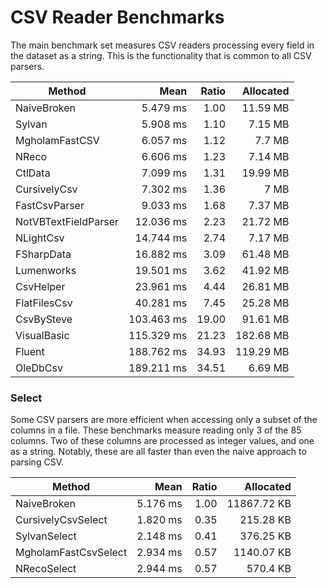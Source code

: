 # CSV Reader Benchmarks

The main benchmark set measures CSV readers processing every field in the dataset
as a string. This is the functionality that is common to all CSV parsers.

|               Method |       Mean | Ratio | Allocated |
|--------------------- |-----------:|------:|----------:|
|          NaiveBroken |   5.479 ms |  1.00 |  11.59 MB |
|               Sylvan |   5.908 ms |  1.10 |   7.15 MB |
|       MgholamFastCSV |   6.057 ms |  1.12 |    7.7 MB |
|                NReco |   6.606 ms |  1.23 |   7.14 MB |
|              CtlData |   7.099 ms |  1.31 |  19.99 MB |
|         CursivelyCsv |   7.302 ms |  1.36 |      7 MB |
|        FastCsvParser |   9.033 ms |  1.68 |   7.37 MB |
| NotVBTextFieldParser |  12.036 ms |  2.23 |  21.72 MB |
|            NLightCsv |  14.744 ms |  2.74 |   7.17 MB |
|           FSharpData |  16.882 ms |  3.09 |  61.48 MB |
|           Lumenworks |  19.501 ms |  3.62 |  41.92 MB |
|            CsvHelper |  23.961 ms |  4.44 |  26.81 MB |
|         FlatFilesCsv |  40.281 ms |  7.45 |  25.28 MB |
|           CsvBySteve | 103.463 ms | 19.00 |  91.61 MB |
|          VisualBasic | 115.329 ms | 21.23 | 182.68 MB |
|               Fluent | 188.762 ms | 34.93 | 119.29 MB |
|             OleDbCsv | 189.211 ms | 34.51 |   6.69 MB |

### Select

Some CSV parsers are more efficient when accessing only a subset of the columns in a file.
These benchmarks measure reading only 3 of the 85 columns. Two of these columns are processed as integer values, and one as a string.
Notably, these are all faster than even the naive approach to parsing CSV.

|               Method |      Mean | Ratio |   Allocated |
|--------------------- |----------:|------:|------------:|
|          NaiveBroken |  5.176 ms |  1.00 | 11867.72 KB |
|   CursivelyCsvSelect |  1.820 ms |  0.35 |   215.28 KB |
|         SylvanSelect |  2.148 ms |  0.41 |   376.25 KB |
| MgholamFastCsvSelect |  2.934 ms |  0.57 |  1140.07 KB |
|          NRecoSelect |  2.944 ms |  0.57 |    570.4 KB |

